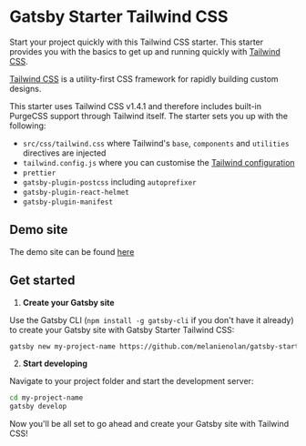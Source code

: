 # Gatsby Starter Tailwind CSS

Start your project quickly with this Tailwind CSS starter. This starter provides
you with the basics to get up and running quickly with
[Tailwind CSS](https://tailwindcss.com/).

[Tailwind CSS](https://tailwindcss.com/) is a utility-first CSS framework for
rapidly building custom designs.

This starter uses Tailwind CSS v1.4.1 and therefore includes built-in PurgeCSS
support through Tailwind itself. The starter sets you up with the following:

- `src/css/tailwind.css` where Tailwind's `base`, `components` and `utilities`
  directives are injected
- `tailwind.config.js` where you can customise the
  [Tailwind configuration](https://tailwindcss.com/docs/configuration/)
- `prettier`
- `gatsby-plugin-postcss` including `autoprefixer`
- `gatsby-plugin-react-helmet`
- `gatsby-plugin-manifest`

## Demo site

The demo site can be found
[here](https://gatsby-starter-tailwind-css.netlify.app/)

## Get started

1. **Create your Gatsby site**

Use the Gatsby CLI (`npm install -g gatsby-cli` if you don't have it already) to
create your Gatsby site with Gatsby Starter Tailwind CSS:

```bash
gatsby new my-project-name https://github.com/melanienolan/gatsby-starter-tailwind-css
```

2. **Start developing**

Navigate to your project folder and start the development server:

```bash
cd my-project-name
gatsby develop
```

Now you'll be all set to go ahead and create your Gatsby site with Tailwind CSS!
